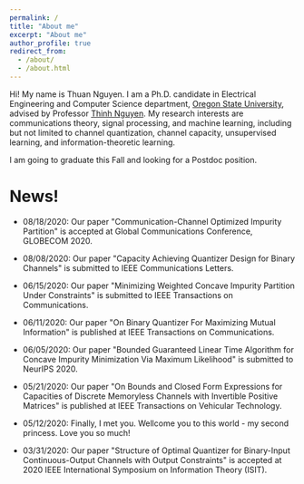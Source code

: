 ```yaml
---
permalink: /
title: "About me"
excerpt: "About me"
author_profile: true
redirect_from: 
  - /about/
  - /about.html
---
```


Hi! My name is Thuan Nguyen. I am a Ph.D. candidate in Electrical Engineering and Computer Science department, [Oregon State University](https://oregonstate.edu), advised by Professor [Thinh Nguyen](http://web.engr.oregonstate.edu/~thinhq/). My research interests are communications theory, signal processing, and machine learning, including but not limited to channel quantization, channel capacity, unsupervised learning, and information-theoretic learning. 

I am going to graduate this Fall and looking for a Postdoc position.  

News!
======

* 08/18/2020: Our paper "Communication-Channel Optimized Impurity Partition" is accepted at Global Communications Conference, GLOBECOM 2020.

* 08/08/2020: Our paper "Capacity Achieving Quantizer Design for Binary Channels" is submitted to IEEE Communications Letters.

* 06/15/2020: Our paper "Minimizing Weighted Concave Impurity Partition Under Constraints" is submitted to IEEE Transactions on Communications.

* 06/11/2020: Our paper "On Binary Quantizer For Maximizing Mutual Information" is published at IEEE Transactions on Communications.

* 06/05/2020: Our paper "Bounded Guaranteed Linear Time Algorithm for Concave Impurity Minimization Via Maximum Likelihood" is submitted to NeurIPS 2020.

* 05/21/2020: Our paper "On Bounds and Closed Form Expressions for Capacities of Discrete Memoryless Channels with Invertible Positive Matrices" is published at IEEE Transactions on Vehicular Technology.

* 05/12/2020: Finally, I met you. Wellcome you to this world - my second princess. Love you so much!

* 03/31/2020: Our paper "Structure of Optimal Quantizer for Binary-Input Continuous-Output Channels with Output Constraints" is accepted at 2020 IEEE International Symposium on Information Theory (ISIT).

